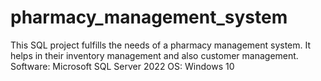 # pharmacy_management_system
This SQL project fulfills the needs of a pharmacy management system. It helps in their inventory management and also customer management.
Software: Microsoft SQL Server 2022
OS: Windows 10
